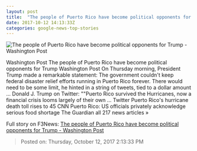 ```yaml
---
layout: post
title:  "The people of Puerto Rico have become political opponents for Trump - Washington Post"
date: 2017-10-12 14:13:33Z
categories: google-news-top-stories
---
```


![The people of Puerto Rico have become political opponents for Trump - Washington Post](https://img.washingtonpost.com/rf/image_1484w/2010-2019/WashingtonPost/2017/09/30/National-Politics/Images/855911120.jpg?t=20170517)

Washington Post The people of Puerto Rico have become political opponents for Trump Washington Post On Thursday morning, President Trump made a remarkable statement: The government couldn't keep federal disaster relief efforts running in Puerto Rico forever. There would need to be some limit, he hinted in a string of tweets, tied to a dollar amount ... Donald J. Trump on Twitter: ""Puerto Rico survived the Hurricanes, now a financial crisis looms largely of their own ... Twitter Puerto Rico's hurricane death toll rises to 45 CNN Puerto Rico: US officials privately acknowledge serious food shortage The Guardian all 217 news articles »


Full story on F3News: [The people of Puerto Rico have become political opponents for Trump - Washington Post](http://www.f3nws.com/n/tPFkxC)

> Posted on: Thursday, October 12, 2017 2:13:33 PM
